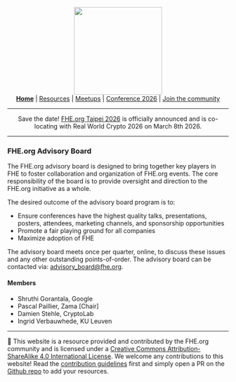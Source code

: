 <!-- Main header navigation -->
<p align="center">
  <img width="200" src="https://user-images.githubusercontent.com/5758427/180978488-db825482-5a58-4c7c-9589-c494a6f0be04.png"><br/>
  <a href="https://fhe-org.github.io"><b>Home</b></a> | <a href="https://fhe-org.github.io/resources">Resources</a> | <a href="https://fhe-org.github.io/meetups/">Meetups</a> | <a href="https://fhe-org.github.io/conferences/conference-2026/">Conference 2026</a> | <a href="https://fhe-org.github.io/community">Join the community</a>
</p>
<hr/>
<!-- /Main header navigation -->


<p align="center">
Save the date! <a href="https://fhe-org.github.io/conferences/conference-2026/">FHE.org Taipei 2026</a> is officially announced and is co-locating with Real World Crypto 2026</a> on March 8th 2026.
</p>
<hr/>




### FHE.org Advisory Board

The FHE.org advisory board is designed to bring together key players in FHE to foster collaboration and organization of FHE.org events. The core responsibility of the board is to provide oversight and direction to the FHE.org initiative as a whole.

The desired outcome of the advisory board program is to:

- Ensure conferences have the highest quality talks, presentations, posters, attendees, marketing channels, and sponsorship opportunities
- Promote a fair playing ground for all companies
- Maximize adoption of FHE

The advisory board meets once per quarter, online, to discuss these issues and any other outstanding points-of-order. The advisory board can be contacted via: advisory_board@fhe.org. 

#### Members
- Shruthi Gorantala, Google 
- Pascal Paillier, Zama [Chair]
- Damien Stehle, CryptoLab
- Ingrid Verbauwhede, KU Leuven






<!--- Footer --->
<hr/>
💙 This website is a resource provided and contributed by the FHE.org community and is licensed under a <a rel="license" href="http://creativecommons.org/licenses/by-sa/4.0/">Creative Commons Attribution-ShareAlike 4.0 International License</a>. We welcome any contributions to this website! Read the <a href="https://fhe-org.github.io/contrib">contribution guidelines</a> first and simply open a PR on the <a href="https://github.com/fhe-org/fhe-org">Github repo</a> to add your resources.



